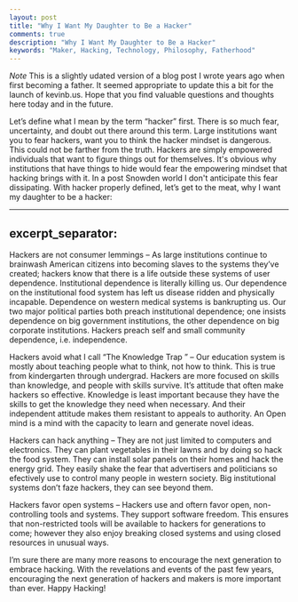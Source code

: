 ```yaml
---
layout: post
title: "Why I Want My Daughter to Be a Hacker"
comments: true
description: "Why I Want My Daughter to Be a Hacker"
keywords: "Maker, Hacking, Technology, Philosophy, Fatherhood"
---
```


*Note* This is a slightly udated version of a blog post I wrote years ago when first becoming a father.  It seemed appropriate to update this a bit for the launch of kevinb.us.  Hope that you find valuable questions and thoughts here today and in the future.

Let’s define what I mean by the term “hacker” first. There is so much fear, uncertainty, and doubt out there around this term. Large institutions want you to fear hackers, want you to think the hacker mindset is dangerous. This could not be farther from the truth. Hackers are simply empowered individuals that want to figure things out for themselves. It's obvious why institutions that have things to hide would fear the empowering mindset that hacking brings with it. In a post Snowden world I don't anticipate this fear dissipating.  With hacker properly defined, let’s get to the meat, why I want my daughter to be a hacker:

---
excerpt_separator: <!--more-->
---

Hackers are not consumer lemmings – As large institutions continue to brainwash American citizens into becoming slaves to the systems they’ve created; hackers know that there is a life outside these systems of user dependence. Institutional dependence is literally killing us. Our dependence on the institutional food system has left us disease ridden and physically incapable. Dependence on western medical systems is bankrupting us. Our two major political parties both preach institutional dependence; one insists dependence on big government institutions, the other dependence on big corporate institutions. Hackers preach self and small community dependence, i.e. independence.

Hackers avoid what I call “The Knowledge Trap ” – Our education system is mostly about teaching people what to think, not how to think. This is true from kindergarten through undergrad. Hackers are more focused on skills than knowledge, and people with skills survive. It’s attitude that often make hackers so effective. Knowledge is least important because they have the skills to get the knowledge they need when necessary. And their independent attitude makes them resistant to appeals to authority. An Open mind is a mind with the capacity to learn and generate novel ideas.

Hackers can hack anything – They are not just limited to computers and electronics. They can plant vegetables in their lawns and by doing so hack the food system. They can install solar panels on their homes and hack the energy grid. They easily shake the fear that advertisers and politicians so efectively use to control many people in western society. Big institutional systems don’t faze hackers, they can see beyond them.

Hackers favor open systems – Hackers use and oftern favor open, non-controlling tools and systems. They support software freedom. This ensures that non-restricted tools will be available to hackers for generations to come; however they also enjoy breaking closed systems and using closed resources in unusual ways.

I’m sure there are many more reasons to encourage the next generation to embrace hacking. With the revelations and events of the past few years, encouraging the next generation of hackers and makers is more important than ever. Happy Hacking!
